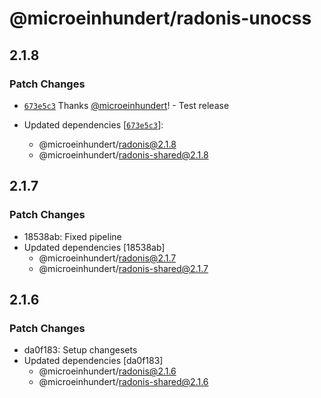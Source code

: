 # @microeinhundert/radonis-unocss

## 2.1.8

### Patch Changes

- [`673e5c3`](https://github.com/microeinhundert/radonis/commit/673e5c39096ff865589101948cce7aabd6101a65) Thanks [@microeinhundert](https://github.com/microeinhundert)! - Test release

- Updated dependencies [[`673e5c3`](https://github.com/microeinhundert/radonis/commit/673e5c39096ff865589101948cce7aabd6101a65)]:
  - @microeinhundert/radonis@2.1.8
  - @microeinhundert/radonis-shared@2.1.8

## 2.1.7

### Patch Changes

- 18538ab: Fixed pipeline
- Updated dependencies [18538ab]
  - @microeinhundert/radonis@2.1.7
  - @microeinhundert/radonis-shared@2.1.7

## 2.1.6

### Patch Changes

- da0f183: Setup changesets
- Updated dependencies [da0f183]
  - @microeinhundert/radonis@2.1.6
  - @microeinhundert/radonis-shared@2.1.6
